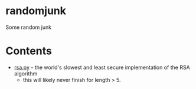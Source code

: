 # randomjunk
Some random junk

# Contents
- [rsa.py](https://raw.githubusercontent.com/eshapiro42/randomjunk/master/rsa.py) - the world's slowest and least secure implementation of the RSA algorithm
  - this will likely never finish for length > 5.
